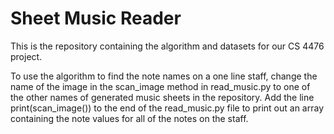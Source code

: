 # Sheet Music Reader
This is the repository containing the algorithm and datasets for our CS 4476 project.

To use the algorithm to find the note names on a one line staff, change the name of the image in the scan_image method in read_music.py to one of the other names of generated music sheets in the repository. Add the line print(scan_image()) to the end of the read_music.py file to print out an array containing the note values for all of the notes on the staff.

